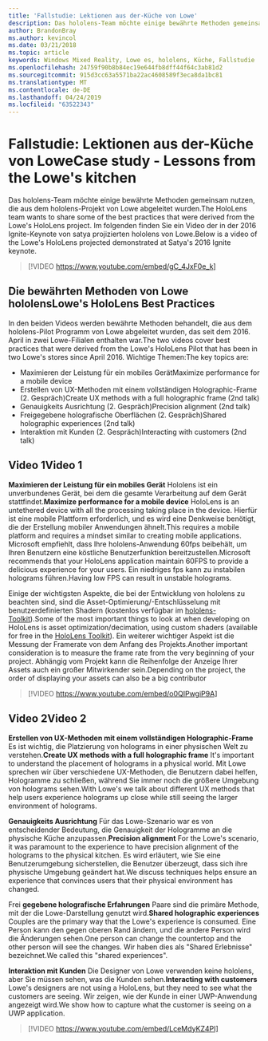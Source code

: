 ```yaml
---
title: 'Fallstudie: Lektionen aus der-Küche von Lowe'
description: Das hololens-Team möchte einige bewährte Methoden gemeinsam nutzen, die aus dem hololens-Projekt von Lowe abgeleitet wurden.
author: BrandonBray
ms.author: kevincol
ms.date: 03/21/2018
ms.topic: article
keywords: Windows Mixed Reality, Lowe es, hololens, Küche, Fallstudie
ms.openlocfilehash: 24759f90b8b84ec19e644fb8dff44f64c3ab81d2
ms.sourcegitcommit: 915d3cc63a5571ba22ac4608589f3eca8da1bc81
ms.translationtype: MT
ms.contentlocale: de-DE
ms.lasthandoff: 04/24/2019
ms.locfileid: "63522343"
---
```

# <a name="case-study---lessons-from-the-lowes-kitchen"></a><span data-ttu-id="fd669-104">Fallstudie: Lektionen aus der-Küche von Lowe</span><span class="sxs-lookup"><span data-stu-id="fd669-104">Case study - Lessons from the Lowe's kitchen</span></span>

<span data-ttu-id="fd669-105">Das hololens-Team möchte einige bewährte Methoden gemeinsam nutzen, die aus dem hololens-Projekt von Lowe abgeleitet wurden.</span><span class="sxs-lookup"><span data-stu-id="fd669-105">The HoloLens team wants to share some of the best practices that were derived from the Lowe's HoloLens project.</span></span> <span data-ttu-id="fd669-106">Im folgenden finden Sie ein Video der in der 2016 Ignite-Keynote von satya projizierten hololens von Lowe.</span><span class="sxs-lookup"><span data-stu-id="fd669-106">Below is a video of the Lowe's HoloLens projected demonstrated at Satya's 2016 Ignite keynote.</span></span>
<br>
>[!VIDEO https://www.youtube.com/embed/gC_4JxF0e_k]

## <a name="lowes-hololens-best-practices"></a><span data-ttu-id="fd669-107">Die bewährten Methoden von Lowe hololens</span><span class="sxs-lookup"><span data-stu-id="fd669-107">Lowe's HoloLens Best Practices</span></span>

<span data-ttu-id="fd669-108">In den beiden Videos werden bewährte Methoden behandelt, die aus dem hololens-Pilot Programm von Lowe abgeleitet wurden, das seit dem 2016. April in zwei Lowe-Filialen enthalten war.</span><span class="sxs-lookup"><span data-stu-id="fd669-108">The two videos cover best practices that were derived from the Lowe's HoloLens Pilot that has been in two Lowe's stores since April 2016.</span></span> <span data-ttu-id="fd669-109">Wichtige Themen:</span><span class="sxs-lookup"><span data-stu-id="fd669-109">The key topics are:</span></span>
* <span data-ttu-id="fd669-110">Maximieren der Leistung für ein mobiles Gerät</span><span class="sxs-lookup"><span data-stu-id="fd669-110">Maximize performance for a mobile device</span></span>
* <span data-ttu-id="fd669-111">Erstellen von UX-Methoden mit einem vollständigen Holographic-Frame (2. Gespräch)</span><span class="sxs-lookup"><span data-stu-id="fd669-111">Create UX methods with a full holographic frame (2nd talk)</span></span>
* <span data-ttu-id="fd669-112">Genauigkeits Ausrichtung (2. Gespräch)</span><span class="sxs-lookup"><span data-stu-id="fd669-112">Precision alignment (2nd talk)</span></span>
* <span data-ttu-id="fd669-113">Freigegebene holografische Oberflächen (2. Gespräch)</span><span class="sxs-lookup"><span data-stu-id="fd669-113">Shared holographic experiences (2nd talk)</span></span>
* <span data-ttu-id="fd669-114">Interaktion mit Kunden (2. Gespräch)</span><span class="sxs-lookup"><span data-stu-id="fd669-114">Interacting with customers (2nd talk)</span></span>

## <a name="video-1"></a><span data-ttu-id="fd669-115">Video 1</span><span class="sxs-lookup"><span data-stu-id="fd669-115">Video 1</span></span>

<span data-ttu-id="fd669-116">**Maximieren der Leistung für ein mobiles Gerät** Hololens ist ein unverbundenes Gerät, bei dem die gesamte Verarbeitung auf dem Gerät stattfindet.</span><span class="sxs-lookup"><span data-stu-id="fd669-116">**Maximize performance for a mobile device** HoloLens is an untethered device with all the processing taking place in the device.</span></span> <span data-ttu-id="fd669-117">Hierfür ist eine mobile Plattform erforderlich, und es wird eine Denkweise benötigt, die der Erstellung mobiler Anwendungen ähnelt.</span><span class="sxs-lookup"><span data-stu-id="fd669-117">This requires a mobile platform and requires a mindset similar to creating mobile applications.</span></span> <span data-ttu-id="fd669-118">Microsoft empfiehlt, dass Ihre hololens-Anwendung 60fps beibehält, um Ihren Benutzern eine köstliche Benutzerfunktion bereitzustellen.</span><span class="sxs-lookup"><span data-stu-id="fd669-118">Microsoft recommends that your HoloLens application maintain 60FPS to provide a delicious experience for your users.</span></span> <span data-ttu-id="fd669-119">Ein niedriges fps kann zu instabilen holograms führen.</span><span class="sxs-lookup"><span data-stu-id="fd669-119">Having low FPS can result in unstable holograms.</span></span>

<span data-ttu-id="fd669-120">Einige der wichtigsten Aspekte, die bei der Entwicklung von hololens zu beachten sind, sind die Asset-Optimierung/-Entschlüsselung mit benutzerdefinierten Shadern (kostenlos verfügbar im [hololens-Toolkit](https://github.com/Microsoft/HoloToolkit-Unity)).</span><span class="sxs-lookup"><span data-stu-id="fd669-120">Some of the most important things to look at when developing on HoloLens is asset optimization/decimation, using custom shaders (available for free in the [HoloLens Toolkit](https://github.com/Microsoft/HoloToolkit-Unity)).</span></span> <span data-ttu-id="fd669-121">Ein weiterer wichtiger Aspekt ist die Messung der Framerate von dem Anfang des Projekts.</span><span class="sxs-lookup"><span data-stu-id="fd669-121">Another important consideration is to measure the frame rate from the very beginning of your project.</span></span> <span data-ttu-id="fd669-122">Abhängig vom Projekt kann die Reihenfolge der Anzeige Ihrer Assets auch ein großer Mitwirkender sein.</span><span class="sxs-lookup"><span data-stu-id="fd669-122">Depending on the project, the order of displaying your assets can also be a big contributor</span></span>
<br>
>[!VIDEO https://www.youtube.com/embed/o0QIPwgiP9A]

## <a name="video-2"></a><span data-ttu-id="fd669-123">Video 2</span><span class="sxs-lookup"><span data-stu-id="fd669-123">Video 2</span></span>

<span data-ttu-id="fd669-124">**Erstellen von UX-Methoden mit einem vollständigen Holographic-Frame** Es ist wichtig, die Platzierung von holograms in einer physischen Welt zu verstehen.</span><span class="sxs-lookup"><span data-stu-id="fd669-124">**Create UX methods with a full holographic frame** It's important to understand the placement of holograms in a physical world.</span></span> <span data-ttu-id="fd669-125">Mit Lowe sprechen wir über verschiedene UX-Methoden, die Benutzern dabei helfen, Hologramme zu schließen, während Sie immer noch die größere Umgebung von holograms sehen.</span><span class="sxs-lookup"><span data-stu-id="fd669-125">With Lowe's we talk about different UX methods that help users experience holograms up close while still seeing the larger environment of holograms.</span></span>

<span data-ttu-id="fd669-126">**Genauigkeits Ausrichtung** Für das Lowe-Szenario war es von entscheidender Bedeutung, die Genauigkeit der Hologramme an die physische Küche anzupassen.</span><span class="sxs-lookup"><span data-stu-id="fd669-126">**Precision alignment** For the Lowe's scenario, it was paramount to the experience to have precision alignment of the holograms to the physical kitchen.</span></span> <span data-ttu-id="fd669-127">Es wird erläutert, wie Sie eine Benutzerumgebung sicherstellen, die Benutzer überzeugt, dass sich ihre physische Umgebung geändert hat.</span><span class="sxs-lookup"><span data-stu-id="fd669-127">We discuss techniques helps ensure an experience that convinces users that their physical environment has changed.</span></span>

<span data-ttu-id="fd669-128">Frei **gegebene holografische Erfahrungen** Paare sind die primäre Methode, mit der die Lowe-Darstellung genutzt wird.</span><span class="sxs-lookup"><span data-stu-id="fd669-128">**Shared holographic experiences** Couples are the primary way that the Lowe's experience is consumed.</span></span> <span data-ttu-id="fd669-129">Eine Person kann den gegen oberen Rand ändern, und die andere Person wird die Änderungen sehen.</span><span class="sxs-lookup"><span data-stu-id="fd669-129">One person can change the countertop and the other person will see the changes.</span></span> <span data-ttu-id="fd669-130">Wir haben dies als "Shared Erlebnisse" bezeichnet.</span><span class="sxs-lookup"><span data-stu-id="fd669-130">We called this "shared experiences".</span></span>

<span data-ttu-id="fd669-131">**Interaktion mit Kunden** Die Designer von Lowe verwenden keine hololens, aber Sie müssen sehen, was die Kunden sehen.</span><span class="sxs-lookup"><span data-stu-id="fd669-131">**Interacting with customers** Lowe's designers are not using a HoloLens, but they need to see what the customers are seeing.</span></span> <span data-ttu-id="fd669-132">Wir zeigen, wie der Kunde in einer UWP-Anwendung angezeigt wird.</span><span class="sxs-lookup"><span data-stu-id="fd669-132">We show how to capture what the customer is seeing on a UWP application.</span></span>
<br>
>[!VIDEO https://www.youtube.com/embed/LceMdyKZ4PI]
